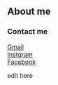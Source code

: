 ## About me
### Contact me
<p>
  <a href="mailto:6431503044@lamduan.mfu.ac.th" title="Go to send emil to me" target=_blank>Gmail</a><br>
  <a href="https://www.instagram.com/dizexrt/" target="_blank" title="Go to my Instagrm profile">Instgram</a><br>
  <a href="https://www.facebook.com/dizexrt/" target="_blank" title="Go to my Facebook profile">Facebook</a>
</p>
edit here